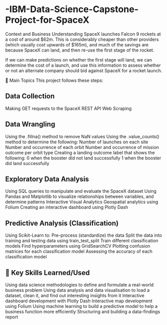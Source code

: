 # -IBM-Data-Science-Capstone-Project-for-SpaceX
Context and Business Understanding
SpaceX launches Falcon 9 rockets at a cost of around $62m. This is considerably cheaper than other providers (which usually cost upwards of $165m), and much of the savings are because SpaceX can land, and then re-use the first stage of the rocket.

If we can make predictions on whether the first stage will land, we can determine the cost of a launch, and use this information to assess whether or not an alternate company should bid against SpaceX for a rocket launch.

📑 Main Topics
This project follows these steps:

## Data Collection
Making GET requests to the SpaceX REST API
Web Scraping

## Data Wrangling
Using the .fillna() method to remove NaN values
Using the .value_counts() method to determine the following:
Number of launches on each site
Number and occurrence of each orbit
Number and occurrence of mission outcome per orbit type
Creating a landing outcome label that shows the following:
0 when the booster did not land successfully
1 when the booster did land successfully

## Exploratory Data Analysis
Using SQL queries to manipulate and evaluate the SpaceX dataset
Using Pandas and Matplotlib to visualize relationships between variables, and determine patterns
Interactive Visual Analytics
Geospatial analytics using Folium
Creating an interactive dashboard using Plotly Dash

## Predictive Analysis (Classification)
Using Scikit-Learn to:
Pre-process (standardize) the data
Split the data into training and testing data using train_test_split
Train different classification models
Find hyperparameters using GridSearchCV
Plotting confusion matrices for each classification model
Assessing the accuracy of each classification model

## 🔑 Key Skills Learned/Used
Using data science methodologies to define and formulate a real-world business problem
Using data analysis and data visualisation to load a dataset, clean it, and find out interesting insights from it
Interactive dashboard development with Plotly Dash
Interactive map development using Folium
Using machine learning to build a predictive model to help a business function more efficiently
Structuring and building a data-findings report
